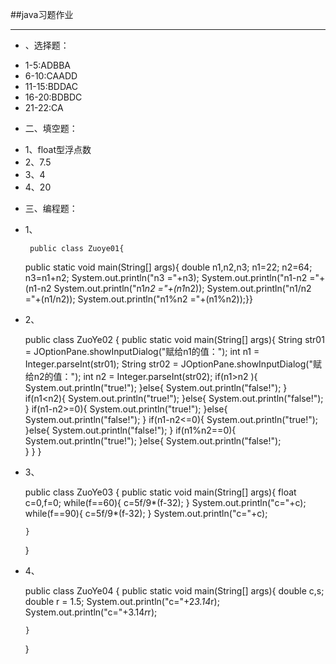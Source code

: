 ##java习题作业
***
+ 、选择题：
 - 1-5:ADBBA
 - 6-10:CAADD
 - 11-15:BDDAC
 - 16-20:BDBDC
 - 21-22:CA
+ 二、填空题：
 -  1、float型浮点数
 -  2、7.5
 -  3、4
 -  4、20
+ 三、编程题：
 -  1、
 
 
 
   
   
         public class Zuoye01{
	public static void main(String[] args){
	 double n1,n2,n3;
	 n1=22;
	 n2=64;
	 n3=n1+n2;
	 System.out.println("n3 ="+n3);
	 System.out.println("n1-n2 ="+(n1-n2
	 System.out.println("n1*n2 ="+(n1*n2));
	 System.out.println("n1/n2 ="+(n1/n2));
	 System.out.println("n1%n2 ="+(n1%n2));}}



 -  2、
 
 
 
    public class ZuoYe02 {
		public static void main(String[] args){
		String str01 = JOptionPane.showInputDialog("赋给n1的值：");
		int n1 = Integer.parseInt(str01);
		String str02 = JOptionPane.showInputDialog("赋给n2的值：");
		int n2 = Integer.parseInt(str02);
	if(n1>n2 ){
			System.out.println("true!");
		}else{
			System.out.println("false!");
		}
	if(n1<n2){
			System.out.println("true!");
		}else{
			System.out.println("false!");
		}
	if(n1-n2>=0){
			System.out.println("true!");
		}else{
			System.out.println("false!");
	}
	if(n1-n2<=0){
			System.out.println("true!");
		}else{
			System.out.println("false!");
		}
	if(n1%n2==0){
			System.out.println("true!");
		}else{
			System.out.println("false!");	
		}
		}
    }
 -  3、
 
 
    public class ZuoYe03 {
		public static void main(String[] args){
		float c=0,f=0;
		while(f==60){
			c=5f/9*(f-32);
		}
		System.out.println("c="+c);
		while(f==90){
			c=5f/9*(f-32);
		}
		System.out.println("c="+c);
	
		}
	}
 -  4、
 
 
 
    public class ZuoYe04 {
	public static void main(String[] args){
		double c,s;
		double r = 1.5;
		System.out.println("c="+2*3.14*r);
		System.out.println("c="+3.14*r*r);
			
		}
	}





